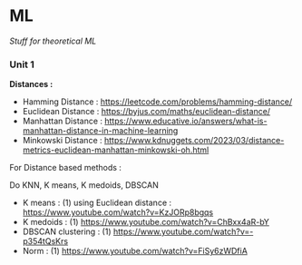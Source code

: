 # ML
*Stuff for theoretical ML*
### Unit 1
**Distances :**

* Hamming Distance : https://leetcode.com/problems/hamming-distance/
* Euclidean Distance : https://byjus.com/maths/euclidean-distance/
* Manhattan Distance : https://www.educative.io/answers/what-is-manhattan-distance-in-machine-learning
* Minkowski Distance : https://www.kdnuggets.com/2023/03/distance-metrics-euclidean-manhattan-minkowski-oh.html

For Distance based methods : 

Do KNN, K means, K medoids, DBSCAN 
* K means : (1) using Euclidean distance : https://www.youtube.com/watch?v=KzJORp8bgqs
* K medoids : (1) https://www.youtube.com/watch?v=ChBxx4aR-bY
* DBSCAN clustering : (1) https://www.youtube.com/watch?v=-p354tQsKrs
* Norm : (1) https://www.youtube.com/watch?v=FiSy6zWDfiA
